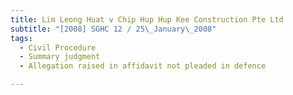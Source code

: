 ```yaml
---
title: Lim Leong Huat v Chip Hup Hup Kee Construction Pte Ltd 
subtitle: "[2008] SGHC 12 / 25\_January\_2008"
tags:
  - Civil Procedure
  - Summary judgment
  - Allegation raised in affidavit not pleaded in defence

---
```


